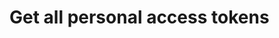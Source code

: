#  Get all personal access tokens

<api-endpoint openapi-path="../../api/openapi.yaml" method="GET" endpoint="/tokens"/>